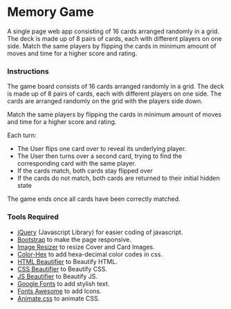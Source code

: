 # Memory Game

A single page web app consisting of 16 cards arranged randomly in a grid. The deck is made up of 8 pairs of cards, each with different players on one side. Match the same players by flipping the cards in minimum amount of moves and time for a higher score and rating.


### Instructions

The game board consists of 16 cards arranged randomly in a grid. The deck is made up of 8 pairs of cards, each with different players on one side. The cards are arranged randomly on the grid with the players side down.

Match the same players by flipping the cards in minimum amount of moves and time for a higher score and rating.

Each turn:

- The User flips one card over to reveal its underlying player.
- The User then turns over a second card, trying to find the corresponding card with the same player.
- If the cards match, both cards stay flipped over
- If the cards do not match, both cards are returned to their initial hidden state

The game ends once all cards have been correctly matched.

### Tools Required

* [jQuery](https://code.jquery.com/jquery-3.2.1.min.js) (Javascript Library) for easier coding of javascript.
* [Bootstrap](https://maxcdn.bootstrapcdn.com/bootstrap/3.3.7/css/bootstrap.min.css) to make the page responsive.
* [Image Resizer](http://resizeimage.net/) to resize Cover and Card Images.
* [Color-Hex](http://www.color-hex.com/) to add hexa-decimal color codes in css.
* [HTML Beautifier](http://www.freeformatter.com/html-formatter.html) to Beautify HTML.
* [CSS Beautifier](http://www.freeformatter.com/css-beautifier.html) to Beautify CSS.
* [JS Beautifier](http://www.freeformatter.com/javascript-beautifier.html) to Beautify JS.
* [Google Fonts](https://fonts.googleapis.com/css?family=Permanent+Marker) to add stylish text.
* [Fonts Awesome](http://fontawesome.io/) to add Icons.
* [Animate.css](https://daneden.github.io/animate.css/) to animate CSS.